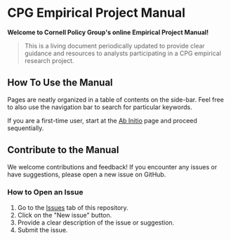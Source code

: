 # CPG Empirical Project Manual

**Welcome to Cornell Policy Group's online Empirical Project Manual!**

> This is a living document periodically updated to provide clear guidance and resources to analysts participating in a CPG empirical research project.

## How To Use the Manual

Pages are neatly organized in a table of contents on the side-bar. Feel free to also use the navigation bar to search for particular keywords.

If you are a first-time user, start at the [Ab Initio](content/01-Ab-Initio.md) page and proceed sequentially.

## Contribute to the Manual

We welcome contributions and feedback! If you encounter any issues or have suggestions, please open a new issue on GitHub.

### How to Open an Issue

1. Go to the [Issues](https://github.com/cornellpolicygroup/empirical-manual/issues) tab of this repository.
2. Click on the "New issue" button.
3. Provide a clear description of the issue or suggestion.
4. Submit the issue.
